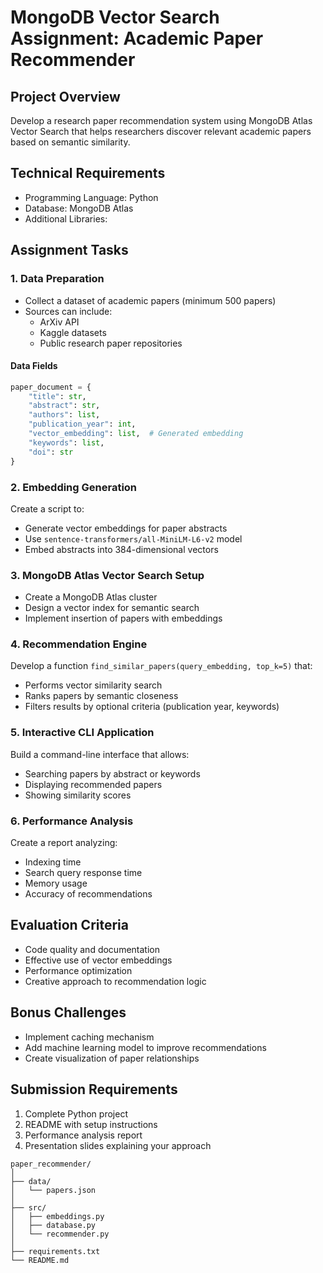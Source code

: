 # MongoDB Vector Search Assignment: Academic Paper Recommender

## Project Overview
Develop a research paper recommendation system using MongoDB Atlas Vector Search that helps researchers discover relevant academic papers based on semantic similarity.

## Technical Requirements
- Programming Language: Python
- Database: MongoDB Atlas
- Additional Libraries: 

## Assignment Tasks

### 1. Data Preparation
- Collect a dataset of academic papers (minimum 500 papers)
- Sources can include:
  * ArXiv API
  * Kaggle datasets
  * Public research paper repositories

#### Data Fields
```python
paper_document = {
    "title": str,
    "abstract": str,
    "authors": list,
    "publication_year": int,
    "vector_embedding": list,  # Generated embedding
    "keywords": list,
    "doi": str
}
```

### 2. Embedding Generation
Create a script to:
- Generate vector embeddings for paper abstracts
- Use `sentence-transformers/all-MiniLM-L6-v2` model
- Embed abstracts into 384-dimensional vectors

### 3. MongoDB Atlas Vector Search Setup
- Create a MongoDB Atlas cluster
- Design a vector index for semantic search
- Implement insertion of papers with embeddings

### 4. Recommendation Engine
Develop a function `find_similar_papers(query_embedding, top_k=5)` that:
- Performs vector similarity search
- Ranks papers by semantic closeness
- Filters results by optional criteria (publication year, keywords)

### 5. Interactive CLI Application
Build a command-line interface that allows:
- Searching papers by abstract or keywords
- Displaying recommended papers
- Showing similarity scores

### 6. Performance Analysis
Create a report analyzing:
- Indexing time
- Search query response time
- Memory usage
- Accuracy of recommendations

## Evaluation Criteria
- Code quality and documentation
- Effective use of vector embeddings
- Performance optimization
- Creative approach to recommendation logic

## Bonus Challenges
- Implement caching mechanism
- Add machine learning model to improve recommendations
- Create visualization of paper relationships

## Submission Requirements
1. Complete Python project
2. README with setup instructions
3. Performance analysis report
4. Presentation slides explaining your approach
```
paper_recommender/
│
├── data/
│   └── papers.json
│
├── src/
│   ├── embeddings.py
│   ├── database.py
│   └── recommender.py
│
├── requirements.txt
└── README.md
